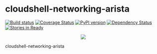 # cloudshell-networking-arista

[![Build status](https://travis-ci.org/QualiSystems/cloudshell-networking-arista.svg?branch=dev)](https://travis-ci.org/QualiSystems/cloudshell-networking-arista)
[![Coverage Status](https://coveralls.io/repos/github/QualiSystems/cloudshell-networking-arista/badge.svg)](https://coveralls.io/github/QualiSystems/cloudshell-networking-arista)
[![PyPI version](https://badge.fury.io/py/cloudshell-networking-arista.svg)](https://badge.fury.io/py/cloudshell-networking-arista)
[![Dependency Status](https://dependencyci.com/github/QualiSystems/cloudshell-networking-arista/badge)](https://dependencyci.com/github/QualiSystems/cloudshell-networking-arista)
[![Stories in Ready](https://badge.waffle.io/QualiSystems/cloudshell-networking-arista.svg?label=ready&title=Ready)](http://waffle.io/QualiSystems/cloudshell-networking-arista)

<p align="center">
<img src="https://github.com/QualiSystems/devguide_source/raw/master/logo.png"></img>
</p>

cloudshell-networking-arista 
